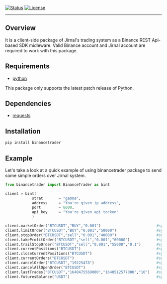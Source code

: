 <!-- [JIRNAL](https://jirnal.ir/) -->

[![Status](https://img.shields.io/badge/status-active-success.svg)]()
[![License](https://img.shields.io/badge/license-MIT-blue.svg)](https://choosealicense.com/licenses/mit/)

---

## Overview

It is a client-side package of Jirnal's trading system as a Binance REST Api-based SDK midleware. Valid Binance account and Jirnal account are required to work with this package.

## Requirements
- [python](https://www.python.org/)

This package only supports the latest patch release of Python.

## Dependencies
- [requests](https://pypi.org/project/requests/)

## Installation
```bash
pip install binancetrader
```

## Example
Let's take a look at a quick example of using binancetrader package to send some simple orders over Jirnal system.

```python
from binancetrader import BinanceTrader as bint

client = bint(                                                               
            strat       = "gamma",
            address     = "You're given ip address",
            port        = 8000,
            api_key     = "You're given api tocken"
            )

client.marketOrder("BTCUSDT","BUY","0.001")                         #symbol,side,quantit
client.limitOrder("BTCUSDT","BUY","0.001","50000")                  #symbol,side,quantity,price
client.stopOrder("BTCUSDT","sell","0.001","40000")                  #symbol,side,quantity,price,stopPrice
client.takeProfitOrder("BTCUSDT","sell","0.001","60000")            #symbol,side,quantity,price,stopPrice
client.trailStopOrder("BTCUSDT","sell","0.001","55000","0.1")       #symbol,side,quantity,activationPrice,callbackRate
client.currentPositions("BTCUSDT")                                  #symbol
client.closeCurrentPositions("BTCUSDT")                             #symbol
client.currentOrders("BTCUSDT")                                     #symbol
client.cancelOrder("BTCUSDT","19225478")                            #symbol,orderId
client.cancelAllOpenOrder("BTCUSDT")                                #symbol
client.lastTrades("BTCUSDT","1640475569000","1640512577000","10")   #symbol
client.futuresBalance("USDT")                                       #symbol(DOT,BTC,SOL,BNB,ETH,ADA,USDT,XRP,BUSD)
```


